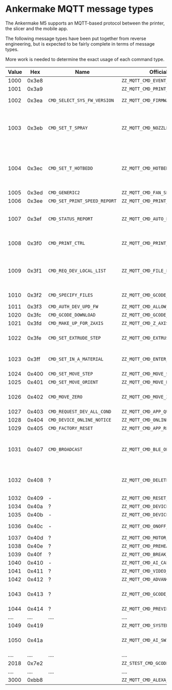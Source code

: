 Ankermake MQTT message types
============================

The Ankermake M5 supports an MQTT-based protocol between the printer, the slicer and the mobile app.

The following message types have been put together from reverse engineering, but is expected to be fairly complete in terms of message types.

More work is needed to determine the exact usage of each command type.

| Value | Hex   | Name                         | Official name                        | Description                                                               | Fields                                  |
|-------|-------|------------------------------|--------------------------------------|---------------------------------------------------------------------------|-----------------------------------------|
| 1000  | 0x3e8 |                              | `ZZ_MQTT_CMD_EVENT_NOTIFY`           |                                                                           |                                         |
| 1001  | 0x3a9 |                              | `ZZ_MQTT_CMD_PRINT_SCHEDULE`         |                                                                           |                                         |
| 1002  | 0x3ea | `CMD_SELECT_SYS_FW_VERSION`  | `ZZ_MQTT_CMD_FIRMWARE_VERSION`       | Not implemented?                                                          | -                                       |
| 1003  | 0x3eb | `CMD_SET_T_SPRAY`            | `ZZ_MQTT_CMD_NOZZLE_TEMP`            | Set nozzle temperature in units of 1/100th deg C (i.e.31337 is 313.37C)   | value=int                               |
| 1004  | 0x3ec | `CMD_SET_T_HOTBEDD`          | `ZZ_MQTT_CMD_HOTBED_TEMP`            | Set hotbed temperature in units of 1/100th deg C (i.e. 1337 is 13.37C)    | value=int                               |
| 1005  | 0x3ed | `CMD_GENERIC2`               | `ZZ_MQTT_CMD_FAN_SPEED`              | Set fan speed                                                             | value=?                                 |
| 1006  | 0x3ee | `CMD_SET_PRINT_SPEED_REPORT` | `ZZ_MQTT_CMD_PRINT_SPEED`            |                                                                           | value=int                               |
| 1007  | 0x3ef | `CMD_STATUS_REPORT`          | `ZZ_MQTT_CMD_AUTO_LEVELING`          | (probably) Perform auto-levelling procedure                               | value=?                                 |
| 1008  | 0x3f0 | `CMD_PRINT_CTRL`             | `ZZ_MQTT_CMD_PRINT_CONTROL`          |                                                                           | value=?, userName=string, filePath=path |
| 1009  | 0x3f1 | `CMD_REQ_DEV_LOCAL_LIST`     | `ZZ_MQTT_CMD_FILE_LIST_REQUEST`      | Request on-board file list (`value == 1`) or usb file list (`value != 1`) | value=int                               |
| 1010  | 0x3f2 | `CMD_SPECIFY_FILES`          | `ZZ_MQTT_CMD_GCODE_FILE_REQUEST`     |                                                                           | filepath=path, type=?                   |
| 1011  | 0x3f3 | `CMD_AUTH_DEV_UPD_FW`        | `ZZ_MQTT_CMD_ALLOW_FIRMWARE_UPDATE`  |                                                                           | value=?                                 |
| 1020  | 0x3fc | `CMD_GCODE_DOWNLOAD`         | `ZZ_MQTT_CMD_GCODE_FILE_DOWNLOAD`    |                                                                           |                                         |
| 1021  | 0x3fd | `CMD_MAKE_UP_FOR_ZAXIS`      | `ZZ_MQTT_CMD_Z_AXIS_RECOUP`          | ?                                                                         | value=?                                 |
| 1022  | 0x3fe | `CMD_SET_EXTRUDE_STEP`       | `ZZ_MQTT_CMD_EXTRUSION_STEP`         | (probably) run the extrusion stepper                                      | value=int                               |
| 1023  | 0x3ff | `CMD_SET_IN_A_MATERIAL`      | `ZZ_MQTT_CMD_ENTER_OR_QUIT_MATERIEL` | maybe related to filament change?                                         | flag=?, stepLen=?, temperature=?        |
| 1024  | 0x400 | `CMD_SET_MOVE_STEP`          | `ZZ_MQTT_CMD_MOVE_STEP`              |                                                                           |                                         |
| 1025  | 0x401 | `CMD_SET_MOVE_ORIENT`        | `ZZ_MQTT_CMD_MOVE_DIRECTION`         |                                                                           |                                         |
| 1026  | 0x402 | `CMD_MOVE_ZERO`              | `ZZ_MQTT_CMD_MOVE_ZERO`              | (probably) Move to home position                                          | value=?                                 |
| 1027  | 0x403 | `CMD_REQUEST_DEV_ALL_COND`   | `ZZ_MQTT_CMD_APP_QUERY_STATUS`       |                                                                           |                                         |
| 1028  | 0x404 | `CMD_DEVICE_ONLINE_NOTICE`   | `ZZ_MQTT_CMD_ONLINE_NOTIFY`          |                                                                           |                                         |
| 1029  | 0x405 | `CMD_FACTORY_RESET`          | `ZZ_MQTT_CMD_APP_RECOVER_FACTORY`    |                                                                           |                                         |
| 1031  | 0x407 | `CMD_BROADCAST`              | `ZZ_MQTT_CMD_BLE_ONOFF`              | (probably) Enable/disable Bluetooth Low Energy ("ble") radio              | value=int                               |
| 1032  | 0x408 | ?                            | `ZZ_MQTT_CMD_DELETE_GCODE_FILE`      | (probably) Delete specified gcode file                                    | filePath="path"                         |
| 1032  | 0x409 | -                            | `ZZ_MQTT_CMD_RESET_GCODE_PARAM`      | ?                                                                         | -                                       |
| 1034  | 0x40a | ?                            | `ZZ_MQTT_CMD_DEVICE_NAME_SET`        |                                                                           | devName="str"                           |
| 1035  | 0x40b | -                            | `ZZ_MQTT_CMD_DEVICE_LOG_UPLOAD`      |                                                                           |                                         |
| 1036  | 0x40c | -                            | `ZZ_MQTT_CMD_ONOFF_MODAL`            | ?                                                                         | value=?, nickName=?                     |
| 1037  | 0x40d | ?                            | `ZZ_MQTT_CMD_MOTOR_LOCK`             | ?                                                                         | value=?                                 |
| 1038  | 0x40e | ?                            | `ZZ_MQTT_CMD_PREHEAT_CONFIG`         | ?                                                                         | ?                                       |
| 1039  | 0x40f | ?                            | `ZZ_MQTT_CMD_BREAK_POINT`            |                                                                           | value=?                                 |
| 1040  | 0x410 | -                            | `ZZ_MQTT_CMD_AI_CALIB`               |                                                                           |                                         |
| 1041  | 0x411 | ?                            | `ZZ_MQTT_CMD_VIDEO_ONOFF`            | ?                                                                         |                                         |
| 1042  | 0x412 | ?                            | `ZZ_MQTT_CMD_ADVANCED_PARAMETERS`    | ?                                                                         | ? (*many*)                              |
| 1043  | 0x413 | ?                            | `ZZ_MQTT_CMD_GCODE_COMMAND`          | Run custom GCode command                                                  | cmdLen=int, cmdData=str                 |
| 1044  | 0x414 | ?                            | `ZZ_MQTT_CMD_PREVIEW_IMAGE_URL`      |                                                                           |                                         |
| ....  | ....  | ....                         | ....                                 | ....                                                                      | ....                                    |
| 1049  | 0x419 |                              | `ZZ_MQTT_CMD_SYSTEM_CHECK`           | ?                                                                         | value=?                                 |
| 1050  | 0x41a |                              | `ZZ_MQTT_CMD_AI_SWITCH`              | ?                                                                         | AISwitch=?, AIValue=?, AIPausePrint=?   |
| ....  | ....  | ....                         | ....                                 | ....                                                                      | ....                                    |
| 2018  | 0x7e2 |                              | `ZZ_STEST_CMD_GCODE_TRANSPOR`        | ?                                                                         | ?                                       |
| ....  | ....  | ....                         | ....                                 | ....                                                                      | ....                                    |
| 3000  | 0xbb8 |                              | `ZZ_MQTT_CMD_ALEXA_MSG`              |                                                                           |                                         |
